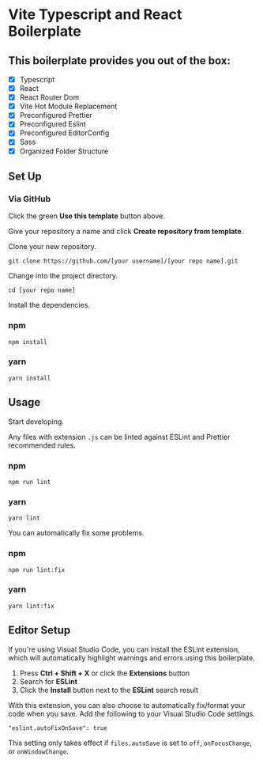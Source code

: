 # Vite Typescript and React Boilerplate
## This boilerplate provides you out of the box:
- [x] Typescript
- [x] React
- [x] React Router Dom
- [x] Vite Hot Module Replacement
- [x] Preconfigured Prettier
- [x] Preconfigured Eslint
- [x] Preconfigured EditorConfig
- [x] Sass
- [x] Organized Folder Structure
## Set Up

### Via GitHub

Click the green **Use this template** button above.

Give your repository a name and click **Create repository from
template**.

Clone your new repository.

```
git clone https://github.com/[your username]/[your repo name].git
```

Change into the project directory.

```
cd [your repo name]
```

Install the dependencies.

### npm
```
npm install
```
### yarn
```
yarn install
```

## Usage

Start developing.

Any files with extension `.js` can be linted against ESLint and Prettier
recommended rules.

### npm
```
npm run lint
```
### yarn
```
yarn lint
```

You can automatically fix some problems.

### npm
```
npm run lint:fix
```
### yarn
```
yarn lint:fix
```

## Editor Setup

If you're using Visual Studio Code, you can install the ESLint extension, which
will automatically highlight warnings and errors using this boilerplate.

1. Press **Ctrl + Shift + X** or click the **Extensions** button
2. Search for **ESLint**
3. Click the **Install** button next to the **ESLint** search result

With this extension, you can also choose to automatically fix/format your code
when you save. Add the following to your Visual Studio Code settings.

```
"eslint.autoFixOnSave": true
```

This setting only takes effect if  `files.autoSave` is set to `off`,
`onFocusChange`, or `onWindowChange`.

